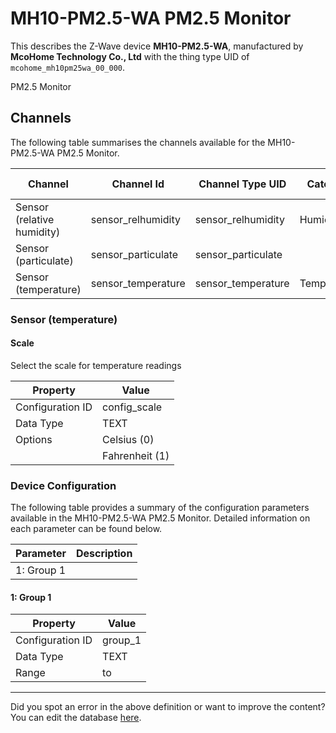 
# MH10-PM2.5-WA PM2.5 Monitor

This describes the Z-Wave device **MH10-PM2.5-WA**, manufactured by **McoHome Technology Co., Ltd** with the thing type UID of ```mcohome_mh10pm25wa_00_000```. 

PM2.5 Monitor

## Channels
The following table summarises the channels available for the MH10-PM2.5-WA PM2.5 Monitor.

| Channel | Channel Id | Channel Type UID | Category | Item Type |
|---------|------------|------------------|----------|-----------|
| Sensor (relative humidity) | sensor_relhumidity | sensor_relhumidity | Humidity | Number |
| Sensor (particulate) | sensor_particulate | sensor_particulate |  | Number |
| Sensor (temperature) | sensor_temperature | sensor_temperature | Temperature | Number |



### Sensor (temperature)

#### Scale

Select the scale for temperature readings


| Property         | Value    |
|------------------|----------|
| Configuration ID | config_scale |
| Data Type        | TEXT || Default Value | 0 |
| Options | Celsius (0) |
|  | Fahrenheit (1) |






### Device Configuration
The following table provides a summary of the configuration parameters available in the MH10-PM2.5-WA PM2.5 Monitor.
Detailed information on each parameter can be found below.

| Parameter   | Description |
|-------------|-------------|
| 1: Group 1 |  |




#### 1: Group 1




| Property         | Value    |
|------------------|----------|
| Configuration ID | group_1 |
| Data Type        | TEXT |
| Range |  to  |






---

Did you spot an error in the above definition or want to improve the content?
You can edit the database [here](http://www.cd-jackson.com/index.php/zwave/zwave-device-database/zwave-device-list/devicesummary/244).

